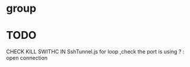 # group




# TODO 

CHECK KILL SWITHC IN SshTunnel.js
for loop ,check the port is using ? : open connection